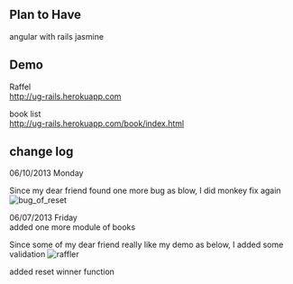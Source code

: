 ## Plan to Have

angular with rails
jasmine

## Demo

Raffel <br/>
http://ug-rails.herokuapp.com

book list <br/>
http://ug-rails.herokuapp.com/book/index.html

## change log

06/10/2013 Monday<br/>

Since my dear friend found one more bug as blow, I did monkey fix again
![bug_of_reset](https://f.cloud.github.com/assets/83296/631769/7dd91f38-d1d2-11e2-81ee-c5c82d0fcd63.png)

06/07/2013 Friday<br/>
added one more module of books

Since some of my dear friend really like my demo as below, I added some validation
![raffler](https://f.cloud.github.com/assets/83296/626791/4c3d58fc-cfd1-11e2-9b97-0e1536a69a2d.png)

added reset winner function